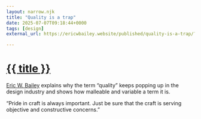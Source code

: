 ```yaml
---
layout: narrow.njk
title: "Quality is a trap"
date: 2025-07-07T09:18:44+0000
tags: [design]
external_url: https://ericwbailey.website/published/quality-is-a-trap/?ref=daniel.pizza

---
```


<h1><a href="{{ external_url }}">{{ title }}</a></h1>

<a href="https://ericwbailey.website/?ref=daniel.pizza" title="Eric W. Bailey" rel="external">Eric W. Bailey</a> explains why the term “quality” keeps popping up in the design industry and shows how malleable and variable a term it is.

“Pride in craft is always important. Just be sure that the craft is serving objective and constructive concerns.”